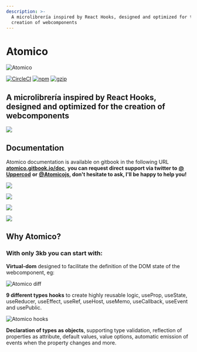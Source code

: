 ```yaml
---
description: >-
  A microlibrería inspired by React Hooks, designed and optimized for the
  creation of webcomponents
---
```


# Atomico

![Atomico](https://atomicojs.github.io/atomico/docs/brand/logo-header.svg)

[![CircleCI](https://circleci.com/gh/atomicojs/atomico.svg?style=svg)](https://circleci.com/gh/atomicojs/atomico) [![npm](https://badgen.net/npm/v/atomico)](http://npmjs.com/atomico) [![gzip](https://badgen.net/bundlephobia/minzip/atomico)](https://bundlephobia.com/result?p=atomico)

## A microlibrería inspired by React Hooks, designed and optimized for the creation of webcomponents

![](https://res.cloudinary.com/dz0i8dmpt/image/upload/v1580099299/github/atomico/hello.png)

## Documentation

Atomico documentation is available on gitbook in the following URL [**atomico.gitbook.io/doc**](https://atomico.gitbook.io/doc), **you can request direct support via twitter to** [**@ Uppercod**](https://twitter.com/uppercod) **or** [**@Atomicojs**](https://twitter.com/atomicojs)**, don't hesitate to ask, I'll be happy to help you!**

![](https://res.cloudinary.com/dz0i8dmpt/image/upload/v1580061091/github/atomico/1.png)

![](https://res.cloudinary.com/dz0i8dmpt/image/upload/v1580061091/github/atomico/2.png)

![](https://res.cloudinary.com/dz0i8dmpt/image/upload/v1580061091/github/atomico/3.png)

![](https://res.cloudinary.com/dz0i8dmpt/image/upload/v1580061091/github/atomico/4.png)

## Why Atomico?

### With only 3kb you can start with:

**Virtual-dom** designed to facilitate the definition of the DOM state of the webcomponent, eg:

![Atomico diff](https://res.cloudinary.com/dz0i8dmpt/image/upload/v1580060796/github/atomico/diff-code.png)

**9 different types hooks** to create highly reusable logic, useProp, useState, useReducer, useEffect, useRef, useHost, useMemo, useCallback, useEvent and usePublic.

![Atomico hooks](https://res.cloudinary.com/dz0i8dmpt/image/upload/v1580099064/github/atomico/hook-use-state.png)

**Declaration of types as objects**, supporting type validation, reflection of properties as attribute, default values, value options, automatic emission of events when the property changes and more.

